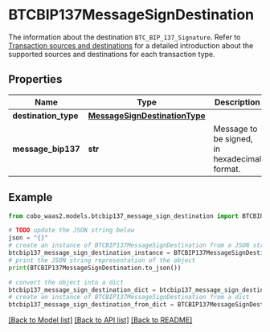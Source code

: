 # BTCBIP137MessageSignDestination

The information about the destination `BTC_BIP_137_Signature`. Refer to [Transaction sources and destinations](https://www.cobo.com/developers/v2/guides/transactions/sources-and-destinations) for a detailed introduction about the supported sources and destinations for each transaction type.

## Properties

Name | Type | Description | Notes
------------ | ------------- | ------------- | -------------
**destination_type** | [**MessageSignDestinationType**](MessageSignDestinationType.md) |  | 
**message_bip137** | **str** | Message to be signed, in hexadecimal format. | 

## Example

```python
from cobo_waas2.models.btcbip137_message_sign_destination import BTCBIP137MessageSignDestination

# TODO update the JSON string below
json = "{}"
# create an instance of BTCBIP137MessageSignDestination from a JSON string
btcbip137_message_sign_destination_instance = BTCBIP137MessageSignDestination.from_json(json)
# print the JSON string representation of the object
print(BTCBIP137MessageSignDestination.to_json())

# convert the object into a dict
btcbip137_message_sign_destination_dict = btcbip137_message_sign_destination_instance.to_dict()
# create an instance of BTCBIP137MessageSignDestination from a dict
btcbip137_message_sign_destination_from_dict = BTCBIP137MessageSignDestination.from_dict(btcbip137_message_sign_destination_dict)
```
[[Back to Model list]](../README.md#documentation-for-models) [[Back to API list]](../README.md#documentation-for-api-endpoints) [[Back to README]](../README.md)


